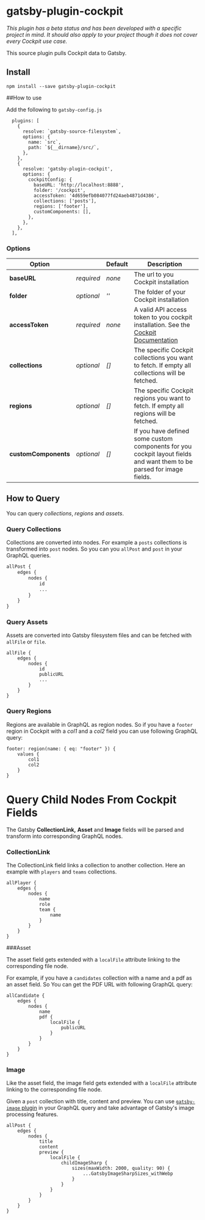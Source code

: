 # gatsby-plugin-cockpit

*This plugin has a beta status and has been developed with a specific project in mind. It should also apply to your project though it does not cover every Cockpit use case.*

This source plugin pulls Cockpit data to Gatsby.

## Install

`npm install --save gatsby-plugin-cockpit`

##How to use

Add the following to `gatsby-config.js`

```
  plugins: [			    
    {
      resolve: `gatsby-source-filesystem`,
      options: {
        name: `src`,
        path: `${__dirname}/src/`,
      },
    },
    {
      resolve: 'gatsby-plugin-cockpit',
      options: {
        cockpitConfig: {
          baseURL: 'http://localhost:8888',
          folder: '/cockpit',
          accessToken: '4d659efb084077fd24aeb4871d4386',
          collections: ['posts'],
          regions: ['footer'],
          customComponents: [],
        },
      },
    },
  ],
```

### Options

| Option               |            | Default | Description                                                  |
| -------------------- | ---------- | ------- | ------------------------------------------------------------ |
| **baseURL**          | *required* | *none*  | The url to you Cockpit installation                          |
| **folder**           | *optional* | *''*    | The folder of your Cockpit installation                      |
| **accessToken**      | *required* | *none*  | A valid API access token to you cockpit installation. See the [Cockpit Documentation](https://getcockpit.com/documentation/api/token) |
| **collections**      | *optional* | *[]*    | The specific Cockpit collections you want to fetch. If empty all collections will be fetched. |
| **regions**          | *optional* | *[]*    | The specific Cockpit regions you want to fetch. If empty all regions will be fetched. |
| **customComponents** | *optional* | *[]*    | If you have defined some custom components for you cockpit layout fields and want them to be parsed for image fields. |

## How to Query

You can query *collections*, *regions* and *assets*.

### Query Collections

Collections are converted into nodes. For example a `posts` collections is transformed into `post` nodes. So you can you `allPost` and `post` in your GraphQL queries.

```graphql
allPost {
    edges {
        nodes {
            id
            ...
        }
    }
}
```

### Query Assets

Assets are converted into Gatsby filesystem files and can be fetched with `allFile` or `file`.

```
allFile {
    edges {
        nodes {
        	id
            publicURL
            ...
        }
    }
}
```

### Query Regions

Regions are available in GraphQL as region nodes. So if you have a `footer` region in Cockpit with a *col1* and a *col2* field you can use following GraphQL query:

```
footer: region(name: { eq: "footer" }) {
	values {
		col1
		col2
	}
}
```

# Query Child Nodes From Cockpit Fields

The Gatsby **CollectionLink,**  **Asset** and **Image** fields will be parsed and transform into corresponding GraphQL nodes.

### CollectionLink

The CollectionLink field links a collection to another collection. Here an example with `players` and `teams` collections.

```
allPlayer {
	edges {
        nodes {
            name
            role
            team {
                name
            }            
        }
	}
}
```

###Asset

The asset field gets extended with a `localFile` attribute linking to the corresponding file node. 

For example, if you have a `candidates` collection with a name and a pdf as an asset field. So You can get the PDF URL with following GraphQL query:

```
allCandidate {
	edges {
        nodes {
            name
            pdf {
            	localFile {
	                publicURL                    
            	}
            }            
        }
	}
}
```

### Image

Like the asset field, the image field gets extended with a `localFile` attribute linking to the corresponding file node. 

Given a `post` collection with title, content and preview. You can use [`gatsby-image` plugin](https://www.gatsbyjs.org/packages/gatsby-image/) in your GraphQL query and take advantage of Gatsby's image processing features.

```
allPost {
	edges {
        nodes {
            title
            content
            preview {
            	localFile {
                    childImageSharp {
                        sizes(maxWidth: 2000, quality: 90) {
                            ...GatsbyImageSharpSizes_withWebp
                        }
                    }                    
            	}
            }            
        }
	}
}
```